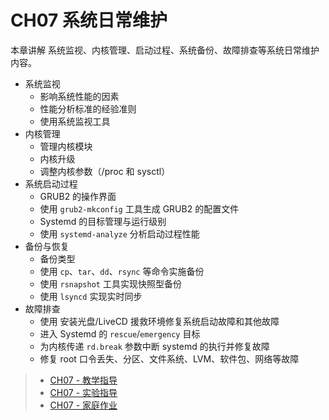 # CH07 系统日常维护

本章讲解 系统监视、内核管理、启动过程、系统备份、故障排查等系统日常维护内容。

* 系统监视
  * 影响系统性能的因素
  * 性能分析标准的经验准则
  * 使用系统监视工具
* 内核管理
  * 管理内核模块
  * 内核升级
  * 调整内核参数（/proc 和 sysctl）
* 系统启动过程
  * GRUB2 的操作界面
  * 使用 `grub2-mkconfig` 工具生成 GRUB2 的配置文件
  * Systemd 的目标管理与运行级别
  * 使用 `systemd-analyze` 分析启动过程性能
* 备份与恢复
  * 备份类型
  * 使用 `cp`、`tar`、`dd`、`rsync` 等命令实施备份
  * 使用 `rsnapshot` 工具实现快照型备份
  * 使用 `lsyncd` 实现实时同步
* 故障排查
  * 使用 安装光盘/LiveCD 援救环境修复系统启动故障和其他故障
  * 进入 Systemd 的 `rescue`/`emergency` 目标
  * 为内核传递 `rd.break` 参数中断 systemd 的执行并修复故障
  * 修复 root 口令丢失、分区、文件系统、LVM、软件包、网络等故障


>* [CH07 - 教学指导](guidelines.md)
>* [CH07 - 实验指导](experiment_07-01.md)
>* [CH07 - 家庭作业](assignments.md)